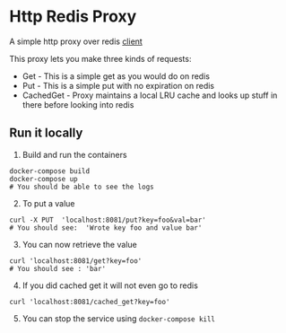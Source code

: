 # Http Redis Proxy
A simple http proxy over redis [client](https://github.com/go-redis/redis)

This proxy lets you make three kinds of requests: 
* Get - This is a simple get as you would do on redis 
* Put - This is a simple put with no expiration on redis 
* CachedGet - Proxy maintains a local LRU cache and looks up stuff in there before looking into redis


## Run it locally
1. Build and run the containers
```
docker-compose build
docker-compose up
# You should be able to see the logs 
```

2. To put a value 
```
curl -X PUT  'localhost:8081/put?key=foo&val=bar'
# You should see:  'Wrote key foo and value bar'
```


3. You can now retrieve the value
```
curl 'localhost:8081/get?key=foo'
# You should see : 'bar'
```


4. If you did cached get it will not even go to redis
```
curl 'localhost:8081/cached_get?key=foo'
```

5. You can stop the service using `docker-compose kill`
